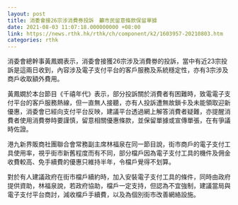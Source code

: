 ```yaml
---
layout: post
title: 消委會接26宗涉消費券投訴　籲市民留意條款保留單據
date: 2021-08-03 11:07:18.000000000 +08:00
link: https://news.rthk.hk/rthk/ch/component/k2/1603957-20210803.htm
categories: rthk
---
```


消委會總幹事黃鳳嫺表示，消委會接獲26宗涉及消費劵的投訴，當中有近23宗投訴是這兩日收到，內容涉及電子支付平台的客戶服務及系統穩定性，亦有3宗涉及商戶收取額外費用。

黃鳳嫺於本台節目《千禧年代》表示，部分投訴關於消費者有困難時，致電電子支付平台的客戶服務熱線，但一直無人接聽，亦有人投訴遭無故鎖卡及未能領取迎新優惠，消委會已經向支付平台反映，建議平台透過網上解答消費者疑難，亦提醒消費者使用消費劵時要謹慎，留意相關優惠條款，並保留單據或宣傳單張，在有爭議時佐證。

港九新界販商社團聯合會常務副主席林福泉在同一節目說，街市商戶的電子支付工具使用率，視乎街市新舊程度而有不同，部分檔戶因為電子支付工具的機件及佣金收費較高、免手續費的優惠只維持半年，令檔戶覺得不划算。

對於有人建議政府在街市檔戶續約時，加入安裝電子支付工具的條件，同時由政府提供資助，林福泉說，若政府協助，檔戶一定支持，但認為不宜強制，建議當局與電子支付平台商討，減收檔戶手續費，以及為個別街市改善網絡設施。
